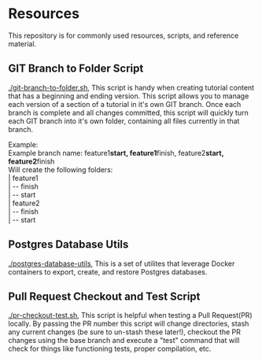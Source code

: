 # Resources

This repository is for commonly used resources, scripts, and reference material.

## GIT Branch to Folder Script

[./git-branch-to-folder.sh](git-branch-to-folder.sh), This script is handy when creating tutorial content that has a beginning and ending version. This script allows you to manage each version of a section of a tutorial in it's own GIT branch. Once each branch is complete and all changes committed, this script will quickly turn each GIT branch into it's own folder, containing all files currently in that branch.

Example:  
Example branch name: feature1**start, feature1**finish, feature2**start, feature2**finish  
Will create the following folders:  
| feature1  
| -- finish  
| -- start  
| feature2  
| -- finish  
| -- start

## Postgres Database Utils

[./postgres-database-utils](postgres-database-utils/), This is a set of utilites that leverage Docker containers to export, create, and restore Postgres databases.

## Pull Request Checkout and Test Script

[./pr-checkout-test.sh](pr-checkout-test.sh), This script is helpful when testing a Pull Request(PR) locally. By passing the PR number this script will change directories, stash any current changes (be sure to un-stash these later!), checkout the PR changes using the base branch and execute a "test" command that will check for things like functioning tests, proper compilation, etc.
